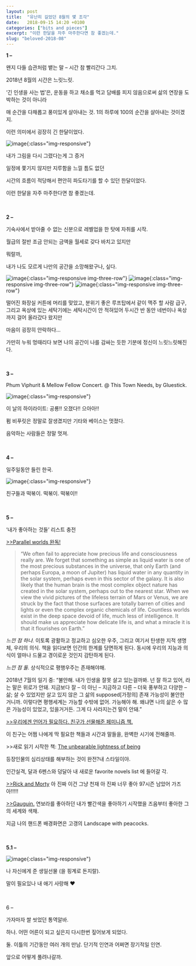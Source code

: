 ```yaml
---
layout: post
title:  "유난히 길었던 8월의 몇 조각"
date:   2018-09-15 14:20 +0100
categories: ["bits and pieces"]
excerpt: "이런 한달을 자주 마주한다면 참 좋겠는데."
slug: "beloved-2018-08"
---
```

**1 –**

왠지 다들 습관처럼 뱉는 말 – 시간 참 빨리간다 그치.

2018년 8월의 시간은 느릿느릿.

‘긴 인생을 사는 법’은, 운동을 하고 채소를 먹고 담배를 피지 않음으로써 삶의 연장을 도박하는 것이 아니라

매 순간을 다채롭고 풍미있게 살아내는 것. 1의 하루에 100의 순간을 살아내는 것이겠지.

이런 의미에서 굉장히 긴 한달이었다.

![image]({{site.baseurl}}/assets/images/post-drawing.jpeg){:class="img-responsive"}
<figcaption>내가 그림을 다시 그렸다는게 그 증거</figcaption>

일정에 쫓기지 않지만 지루함을 느낄 틈도 없던

시간의 흐름이 적당해서 편안히 파도타기를 할 수 있던 한달이었다.

이런 한달을 자주 마주한다면 참 좋겠는데.

<br><br>
**2 –**

기숙사에서 받아줄 수 없는 신분으로 레벨업을 한 탓에 자취를 시작.

월급의 절반 조금 안되는 금액을 월세로 갖다 바치고 있지만

뭐랄까,

내가 나도 모르게 나만의 공간을 소망해왔구나, 싶다.

![image]({{site.baseurl}}/assets/images/post-shower.jpeg){:class="img-responsive img-three-row"}
![image]({{site.baseurl}}/assets/images/post-rooftop.jpeg){:class="img-responsive img-three-row"}
![image]({{site.baseurl}}/assets/images/post-washingmachine.jpeg){:class="img-responsive img-three-row"}

<figcaption>떨어진 화장실 커튼에 머리를 맞았고, 분위기 좋은 루프탑에서 같이 맥주 할 사람 급구, 그리고 옥상에 있는 세탁기에는 세탁시간이 안 적혀있어 두시간 반 동안 네번이나 옥상까지 걸어 올라갔다 왔지만</figcaption>

마음이 굉장히 안락하다…

가만히 누워 멍때리다 보면 나의 공간이 나를 감싸는 듯한 기분에 정신이 느릿느릿해진다.

<br><br>
**3 –**

Phum Viphurit & Mellow Fellow Concert. @ This Town Needs, by Gluestick.

![image]({{site.baseurl}}/assets/images/post-phum.jpeg){:class="img-responsive"}
<figcaption>이 날의 하이라이트: 공룡!! 오졌다!! 으아아!!</figcaption>


펌 비푸릿은 정말로 잘생겼지만 기타와 베이스는 멋졌다.

음악하는 사람들은 정말 멋져.

<br><br>
**4 –**

일주일동안 들린 한국.

![image]({{site.baseurl}}/assets/images/post-topoki.jpeg){:class="img-responsive"}

친구들과 떡볶이. 떡볶이. 떡볶이!!

<br><br>
**5 –**

‘내가 좋아하는 것들’ 리스트 충전

<u>>>Parallel worlds 완독!</u>

>“We often fail to appreciate how precious life and consciousness really are. We forget that something as simple as liquid water is one of the most precious substances in the universe, that only Earth (and perhaps Europa, a moon of Jupiter) has liquid water in any quantity in the solar system, perhaps even in this sector of the galaxy. It is also likely that the human brain is the most complex object nature has created in the solar system, perhaps out to the nearest star. When we view the vivid pictures of the lifeless terrain of Mars or Venus, we are struck by the fact that those surfaces are totally barren of cities and lights or even the complex organic chemicals of life. Countless worlds exist in the deep space devoid of life, much less of intelligence. It should make us appreciate how delicate life is, and what a miracle it is that it flourishes on Earth.”

_느낀 점 하나._ 이토록 광활하고 정교하고 심오한 우주, 그리고 여기서 탄생한 지적 생명체, 우리의 의식. 책을 읽다보면 인간의 한계를 당면하게 된다. 동시에 우리의 지능과 의식이 얼마나 드물고 경이로운 것인지 감탄하게 된다.

_느낀 점 둘._ 상식적으로 평행우주는 존재해야해.

2018년 7월의 일기 중: “불안해. 내가 인생을 잘못 살고 있는걸까봐. 넌 잘 하고 있어, 라는 말은 위로가 안돼. 지금보다 잘 – 이 아닌 – 지금하고 다른 – 더욱 풍부하고 다양한 – 삶; 살 수 있었지만 살고 있지 않은 그 삶의 supposed[가정의] 존재 가능성이 불안한 거니까. 이렇다면 평행세계는 가능할 수밖에 없어. 가능해야 해. 왜냐면 나의 삶은 수 많은 가능성이 있었고, 있을거거든. 그게 다 사라지는건 말이 안돼.”

<u>>>우리에겐 언어가 필요하다. 친구가 선물해준 페미니즘 책.</u>

이 친구는 어쩜 나에게 딱 필요한 책들과 시간과 말들을, 완벽한 시기에 전해줄까.

\>>새로 읽기 시작한 책: <u>The unbearable lightness of being</u>

등장인물의 심리상태를 해부하는 것이 완전?내 스타일이야.

인간실격, 달과 6펜스와 덩달아 내 새로운 favorite novels list 에 들어갈 각.

<u>>>Rick and Morty</u> 아 진짜 이건 그냥 천재 아 진짜 너무 좋아 97시즌 남았어 가즈아!!!!!

<u>>>Gauguin.</u> 연보라를 좋아하던 내가 빨간색을 좋아하기 시작했을 즈음부터 좋아한 그의 세계와 색채.

지금 나의 핸드폰 배경화면은 고갱의 Landscape with peacocks.

<br><br>
**5.1 –**

![image]({{site.baseurl}}/assets/images/post-camera.jpeg){:class="img-responsive"}

나 자신에게 준 생일선물 (을 핑계로 돈지랄).

말이 필요있나 내 애기 사랑해 ♥

<br><br>
6 –

가자마자 쌀 씻었던 통역알바.

하나. 어떤 어른이 되고 싶은지 다시한번 짚어보게 되었다.

둘. 이틀의 기간동안 여러 개의 만남. 단기적 인연과 어쩌면 장기적일 인연.

앞으로 어떻게 풀려나갈까.